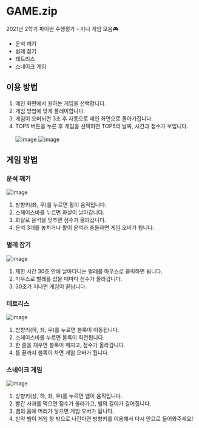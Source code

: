 # GAME.zip
2021년 2학기 파이썬 수행평가 - 미니 게임 모음🎮
- 운석 깨기
- 벌레 잡기
- 테트리스
- 스네이크 게임

## 이용 방법
1. 메인 화면에서 원하는 게임을 선택합니다.
2. 게임 방법에 맞게 플레이합니다.
3. 게임이 오버되면 3초 후 자동으로 메인 화면으로 돌아가집니다.
4. TOP5 버튼을 누른 후 게임을 선택하면 TOP5의 날짜, 시간과 점수가 보입니다. <br><br>
![image](https://user-images.githubusercontent.com/80023397/145394112-21f77fcc-03a4-4c01-b19d-7b1cfb4152c1.png)
![image](https://user-images.githubusercontent.com/80023397/145394244-99ebcc87-ef0d-4f85-9e4c-2184b40d2e97.png)

## 게임 방법
### 운석 깨기
![image](https://user-images.githubusercontent.com/80023397/145394182-5b1ba1f2-bb35-4492-8b10-4be7f47b6903.png)
1. 방향키(좌, 우)를 누르면 활이 움직입니다.
2. 스페이스바를 누르면 화살이 날아갑니다.
3. 화살로 운석을 맞추면 점수가 올라갑니다.
4. 운석 3개를 놓치거나 활이 운석과 충돌하면 게임 오버가 됩니다.

### 벌레 잡기
![image](https://user-images.githubusercontent.com/80023397/145394305-2496fa72-3445-4592-9768-927f108c3779.png)
1. 제한 시간 30초 안에 날아다니는 벌레를 마우스로 클릭하면 됩니다.
2. 마우스로 벌레를 잡을 때마다 점수가 올라갑니다.
3. 30초가 지나면 게임이 끝납니다.

### 테트리스
![image](https://user-images.githubusercontent.com/80023397/145394667-7d79e441-f17e-4595-b636-5e2b8cfef47c.png)
1. 방향키(하, 좌, 우)를 누르면 블록이 이동됩니다.
2. 스페이스바를 누르면 블록이 회전됩니다.
3. 한 줄을 채우면 블록이 깨지고, 점수가 올라갑니다.
4. 틀 끝까지 블록이 차면 게임 오버가 됩니다. 

### 스네이크 게임
![image](https://user-images.githubusercontent.com/80023397/145394811-2e47fa18-026b-4a76-9b85-198819b02c1e.png)
1. 방향키(상, 하, 좌, 우)를 누르면 뱀이 움직입니다.
2. 빨간 사과를 먹으면 점수가 올라가고, 뱀의 길이가 길어집니다.
3. 뱀의 몸에 머리가 닿으면 게임 오버가 됩니다.
4. 만약 뱀이 게임 창 밖으로 나간다면 방향키를 이용해서 다시 안으로 들어와주세요!
